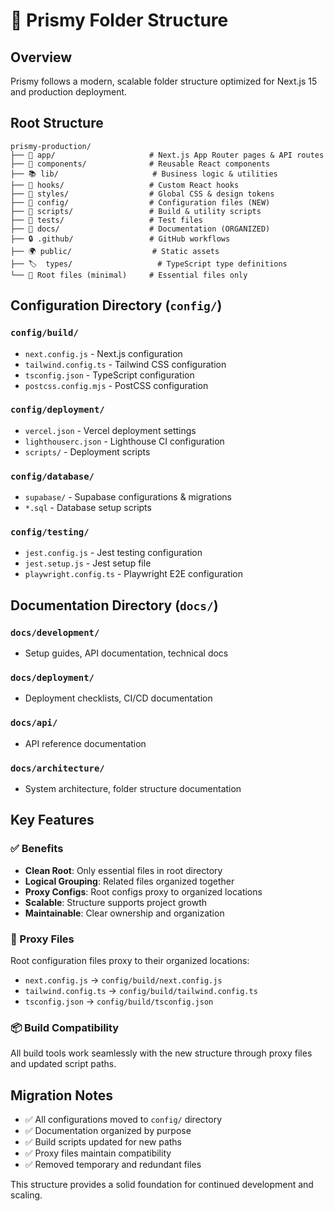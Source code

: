 # 📁 Prismy Folder Structure

## Overview

Prismy follows a modern, scalable folder structure optimized for Next.js 15 and production deployment.

## Root Structure

```
prismy-production/
├── 📱 app/                     # Next.js App Router pages & API routes
├── 🧩 components/              # Reusable React components
├── 📚 lib/                     # Business logic & utilities
├── 🎣 hooks/                   # Custom React hooks
├── 🎨 styles/                  # Global CSS & design tokens
├── 🔧 config/                  # Configuration files (NEW)
├── 📜 scripts/                 # Build & utility scripts
├── 🧪 tests/                   # Test files
├── 📖 docs/                    # Documentation (ORGANIZED)
├── 🔒 .github/                 # GitHub workflows
├── 🌍 public/                  # Static assets
├── 🏷️  types/                   # TypeScript type definitions
└── 📄 Root files (minimal)     # Essential files only
```

## Configuration Directory (`config/`)

### `config/build/`

- `next.config.js` - Next.js configuration
- `tailwind.config.ts` - Tailwind CSS configuration
- `tsconfig.json` - TypeScript configuration
- `postcss.config.mjs` - PostCSS configuration

### `config/deployment/`

- `vercel.json` - Vercel deployment settings
- `lighthouserc.json` - Lighthouse CI configuration
- `scripts/` - Deployment scripts

### `config/database/`

- `supabase/` - Supabase configurations & migrations
- `*.sql` - Database setup scripts

### `config/testing/`

- `jest.config.js` - Jest testing configuration
- `jest.setup.js` - Jest setup file
- `playwright.config.ts` - Playwright E2E configuration

## Documentation Directory (`docs/`)

### `docs/development/`

- Setup guides, API documentation, technical docs

### `docs/deployment/`

- Deployment checklists, CI/CD documentation

### `docs/api/`

- API reference documentation

### `docs/architecture/`

- System architecture, folder structure documentation

## Key Features

### ✅ Benefits

- **Clean Root**: Only essential files in root directory
- **Logical Grouping**: Related files organized together
- **Proxy Configs**: Root configs proxy to organized locations
- **Scalable**: Structure supports project growth
- **Maintainable**: Clear ownership and organization

### 🔧 Proxy Files

Root configuration files proxy to their organized locations:

- `next.config.js` → `config/build/next.config.js`
- `tailwind.config.ts` → `config/build/tailwind.config.ts`
- `tsconfig.json` → `config/build/tsconfig.json`

### 📦 Build Compatibility

All build tools work seamlessly with the new structure through proxy files and updated script paths.

## Migration Notes

- ✅ All configurations moved to `config/` directory
- ✅ Documentation organized by purpose
- ✅ Build scripts updated for new paths
- ✅ Proxy files maintain compatibility
- ✅ Removed temporary and redundant files

This structure provides a solid foundation for continued development and scaling.
